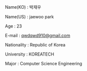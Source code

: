 Name(KO) : 박재우

Name(US) : jaewoo park

Age : 23

E-mail : qwdqwd910@gmail.com

Nationality : Republic of Korea

University : KOREATECH

Major : Computer Science Engineering
